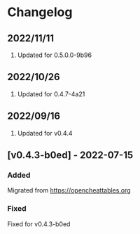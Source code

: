 # Changelog

## 2022/11/11
1. Updated for 0.5.0.0-9b96

## 2022/10/26
1. Updated for 0.4.7-4a21   

## 2022/09/16  
1. Updated for v0.4.4

## [v0.4.3-b0ed] - 2022-07-15
### Added
Migrated from https://opencheattables.org

### Fixed
Fixed for v0.4.3-b0ed 